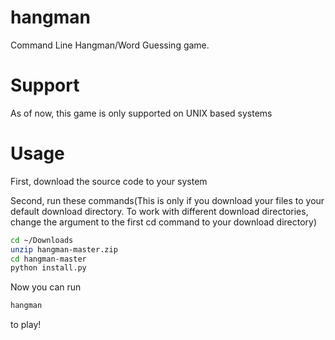 # hangman
Command Line Hangman/Word Guessing game.
# Support
As of now, this game is only supported on UNIX based systems
# Usage
First, download the source code to your system

Second, run these commands(This is only if you download your files to your default download directory. To work with different download directories, change the argument to the first cd command to your download directory)
```bash
cd ~/Downloads
unzip hangman-master.zip
cd hangman-master
python install.py
```

Now you can run
```bash
hangman
``` 
to play!

